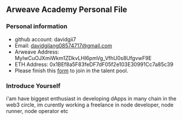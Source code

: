 ## Arweave Academy Personal File

### Personal information

- github account: davidgii7
- Email: davidgilang08574717@gmail.com
- Arweave Address: MyIwCuOJXmiWkm1ZDkvLHI6pmVg_VfhU0s8UfgvwF9E
- ETH Address: 0x1BEf8a5F83feDF7dF05f2e103E30991Cc7a85c39
- Please finish this [form](https://docs.google.com/forms/d/e/1FAIpQLSfWA5fIIcBgmRppm3jNz5vmf9Mai_QMVil-2pO4r7YKn_Zhtw/viewform?usp=sf_link) to join in the talent pool.

### Introduce Yourself
 i'am have biggest enthusiast in developing dApps in many chain in the web3 circle, im curently working a freelance in node developer, node runner, node operator etc
